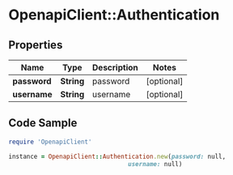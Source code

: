 # OpenapiClient::Authentication

## Properties

Name | Type | Description | Notes
------------ | ------------- | ------------- | -------------
**password** | **String** | password | [optional] 
**username** | **String** | username | [optional] 

## Code Sample

```ruby
require 'OpenapiClient'

instance = OpenapiClient::Authentication.new(password: null,
                                 username: null)
```


